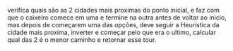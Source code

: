 verifica quais são as 2 cidades mais proximas do ponto inicial, e faz com que o caixeiro comece em uma e termine na outra antes de voltar ao inicio, mas depois de começarem uma das opções, deve seguir a Heuristica da cidade mais proxima, inverter e começar pelo que era o ultimo, calcular qual das 2 é o menor caminho e retornar esse tour.